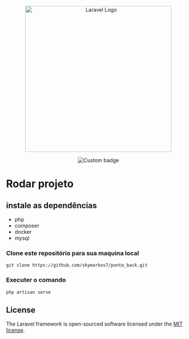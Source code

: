 <p align="center"><a href="https://laravel.com" target="_blank"><img src="https://raw.githubusercontent.com/laravel/art/master/logo-lockup/5%20SVG/2%20CMYK/1%20Full%20Color/laravel-logolockup-cmyk-red.svg" width="400" alt="Laravel Logo"></a></p>

<p align="center">
<img href="https://codetime.dev" alt="Custom badge" src="https://img.shields.io/endpoint?style=social&url=https%3A%2F%2Fapi.codetime.dev%2Fshield%3Fid%3D17260%26project%3Dpontoeletronico%26in%3D259200000">
</p>

# Rodar projeto

## instale as dependências
- php
- composer
- docker
- mysql
### Clone este repositório para sua maquina local
`git clone https://github.com/skymarkos7/ponto_back.git`

### Executer o comando 
`php artisan serve`


## License

The Laravel framework is open-sourced software licensed under the [MIT license](https://opensource.org/licenses/MIT).

